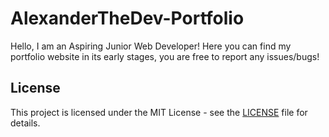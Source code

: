 # AlexanderTheDev-Portfolio
Hello,
I am an Aspiring Junior Web Developer!
Here you can find my portfolio website in its early stages, you are free to report any issues/bugs!


## License

This project is licensed under the MIT License - see the [LICENSE](./LICENSE) file for details.

